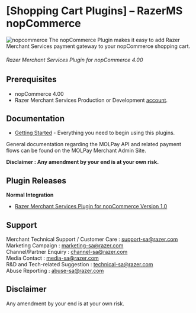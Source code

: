 [Shopping Cart Plugins] – RazerMS nopCommerce
=====================
![nopcommerce](https://user-images.githubusercontent.com/38641542/74416398-0c750f00-4e80-11ea-91b7-484977219ca6.jpg)
The nopCommerce Plugin makes it easy to add Razer Merchant Services payment gateway to your nopCommerce shopping cart.

###### Razer Merchant Services Plugin for nopCommerce 4.00 ######

Prerequisites
-------------

* nopCommerce 4.00
* Razer Merchant Services Production or Development [account](https://merchant.razer.com/v3/enrol-with-us/).

Documentation
-------------

* [Getting Started](https://github.com/RazerMS/nopCommerce_Plugin/wiki) - Everything you need to begin using this plugins.

General documentation regarding the MOLPay API and related payment flows can be found on the MOLPay Merchant Admin Site.

**Disclaimer : Any amendment by your end is at your own risk.**

Plugin Releases
---------------
**Normal Integration**
* [Razer Merchant Services Plugin for nopCommerce Version 1.0](https://github.com/RazerMS/nopCommerce_Plugin)

Support
-------
Merchant Technical Support / Customer Care : support-sa@razer.com <br>
Marketing Campaign : marketing-sa@razer.com <br>
Channel/Partner Enquiry : channel-sa@razer.com <br>
Media Contact : media-sa@razer.com <br>
R&D and Tech-related Suggestion : technical-sa@razer.com <br>
Abuse Reporting : abuse-sa@razer.com 

Disclaimer
----------
Any amendment by your end is at your own risk.
